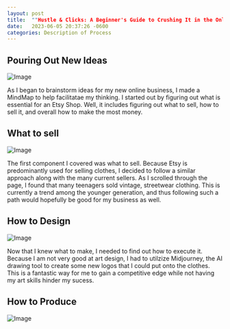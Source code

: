 ```yaml
---
layout: post
title:  ""Hustle & Clicks: A Beginner's Guide to Crushing It in the Online Business Game" 
date:   2023-06-05 20:37:26 -0600
categories: Description of Process
---
```


## Pouring Out New Ideas

![Image](https://res.cloudinary.com/dsdmfz9bs/image/upload/v1686966352/Screen_Shot_2023-06-16_at_7.45.30_PM_ttvxgc.png)

As I began to brainstorm ideas for my new online business, I made a MindMap to help facilitatae my thinking. I started out by figuring out what is essential for an Etsy Shop. Well, it includes figuring out what to sell, how to sell it, and overall how to make the most money.

## What to sell

![Image](https://res.cloudinary.com/dsdmfz9bs/image/upload/v1686966725/Screen_Shot_2023-06-16_at_7.51.46_PM_w8ln9z.png)

The first component I covered was what to sell. Because Etsy is predominantly used for  selling clothes, I decided to follow a similar approach along with the many current sellers. As I scrolled through the page, I found that many teenagers sold vintage, streetwear clothing. This is currently a trend among the younger generation, and thus following such a path would hopefully be good for my business as well.

## How to Design

![Image](https://res.cloudinary.com/dsdmfz9bs/image/upload/v1686966838/Screen_Shot_2023-06-16_at_7.53.47_PM_egspgn.png)

Now that I knew what to make, I needed to find out how to execute it. Because I am not very good at art design, I had to utilzize Midjourney, the AI drawing tool to create some new logos that I could put onto the clothes. This is a fantastic way for me to gain a competitive edge while not having my art skills hinder my sucess.

## How to Produce

![Image](https://res.cloudinary.com/dsdmfz9bs/image/upload/v1686967041/how-to-produce_nfa7h1.png)

